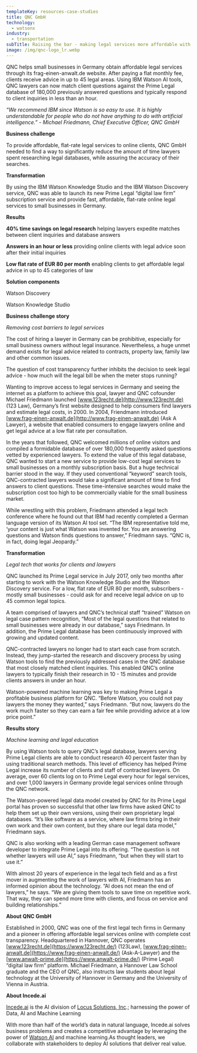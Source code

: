 ```yaml
---
templateKey: resources-case-studies
title: QNC GmbH
technology:
  - watsonx
industry:
  - transportation
subTitle: Raising the bar - making legal services more affordable with AI
image: /img/qnc-logo_lr.webp
---
```

QNC helps small businesses in Germany obtain affordable legal services through its frag-einen-anwalt.de website. After paying a flat monthly fee, clients receive advice in up to 45 legal areas. Using IBM Watson AI tools, QNC lawyers can now match client questions against the Prime Legal database of 180,000 previously answered questions and typically respond to client inquiries in less than an hour.

*“We recommend IBM since Watson is so easy to use. It is highly understandable for people who do not have anything to do with artificial intelligence.” - Michael Friedmann, Chief Executive Officer, QNC GmbH*



**Business challenge**

To provide affordable, flat-rate legal services to online clients, QNC GmbH needed to find a way to significantly reduce the amount of time lawyers spent researching legal databases, while assuring the accuracy of their searches.



**Transformation**

By using the IBM Watson Knowledge Studio and the IBM Watson Discovery service, QNC was able to launch its new Prime Legal “digital law firm” subscription service and provide fast, affordable, flat-rate online legal services to small businesses in Germany.



**Results**

**40% time savings on legal research** helping lawyers expedite matches between client inquiries and database answers

**Answers in an hour or less** providing online clients with legal advice soon after their initial inquiries

**Low flat rate of EUR 80 per month** enabling clients to get affordable legal advice in up to 45 categories of law



**Solution components**

Watson Discovery

Watson Knowledge Studio



**Business challenge story**

*Removing cost barriers to legal services*

The cost of hiring a lawyer in Germany can be prohibitive, especially for small business owners without legal insurance. Nevertheless, a huge unmet demand exists for legal advice related to contracts, property law, family law and other common issues.

The question of cost transparency further inhibits the decision to seek legal advice - how much will the legal bill be when the meter stops running?

Wanting to improve access to legal services in Germany and seeing the internet as a platform to achieve this goal, lawyer and QNC cofounder Michael Friedmann launched [www.123recht.de](http://www.123recht.de) (123 Law), Germany’s first website designed to help consumers find lawyers and estimate legal costs, in 2000. In 2004, Friendmann introduced [www.frag-einen-anwalt.de](http://www.frag-einen-anwalt.de) (Ask A Lawyer), a website that enabled consumers to engage lawyers online and get legal advice at a low flat rate per consultation.

In the years that followed, QNC welcomed millions of online visitors and compiled a formidable database of over 180,000 frequently asked questions vetted by experienced lawyers. To extend the value of this legal database, QNC wanted to start a new service to provide low-cost legal services to small businesses on a monthly subscription basis. But a huge technical barrier stood in the way. If they used conventional “keyword” search tools, QNC-contracted lawyers would take a significant amount of time to find answers to client questions. These time-intensive searches would make the subscription cost too high to be commercially viable for the small business market.

While wrestling with this problem, Friedmann attended a legal tech conference where he found out that IBM had recently completed a German language version of its Watson AI tool set. “The IBM representative told me, ‘your content is just what Watson was invented for. You are answering questions and Watson finds questions to answer,” Friedmann says. “QNC is, in fact, doing legal Jeopardy.”



**Transformation**

*Legal tech that works for clients and lawyers*

QNC launched its Prime Legal service in July 2017, only two months after starting to work with the Watson Knowledge Studio and the Watson Discovery service. For a low, flat rate of EUR 80 per month, subscribers - mostly small businesses - could ask for and receive legal advice on up to 45 common legal topics.

A team comprised of lawyers and QNC’s technical staff “trained” Watson on legal case pattern recognition, “Most of the legal questions that related to small businesses were already in our database,” says Friedmann. In addition, the Prime Legal database has been continuously improved with growing and updated content.

QNC-contracted lawyers no longer had to start each case from scratch. Instead, they jump-started the research and discovery process by using Watson tools to find the previously addressed cases in the QNC database that most closely matched client inquiries. This enabled QNC’s online lawyers to typically finish their research in 10 - 15 minutes and provide clients answers in under an hour.

Watson-powered machine learning was key to making Prime Legal a profitable business platform for QNC. “Before Watson, you could not pay lawyers the money they wanted,” says Friedmann. “But now, lawyers do the work much faster so they can earn a fair fee while providing advice at a low price point.”



**Results story**

*Machine learning and legal education*

By using Watson tools to query QNC’s legal database, lawyers serving Prime Legal clients are able to conduct research 40 percent faster than by using traditional search methods. This level of efficiency has helped Prime Legal increase its number of clients and staff of contracted lawyers. On average, over 60 clients log on to Prime Legal every hour for legal services, and over 1,000 lawyers in Germany provide legal services online through the QNC network.

The Watson-powered legal data model created by QNC for its Prime Legal portal has proven so successful that other law firms have asked QNC to help them set up their own versions, using their own proprietary legal databases. “It’s like software as a service, where law firms bring in their own work and their own content, but they share our legal data model,” Friedmann says.

QNC is also working with a leading German case management software developer to integrate Prime Legal into its offering. “The question is not whether lawyers will use AI,” says Friedmann, “but when they will start to use it.”

With almost 20 years of experience in the legal tech field and as a first mover in augmenting the work of lawyers with AI, Friedmann has an informed opinion about the technology. “AI does not mean the end of lawyers,” he says. “We are giving them tools to save time on repetitive work. That way, they can spend more time with clients, and focus on service and building relationships.”



**About QNC GmbH**

Established in 2000, QNC was one of the first legal tech firms in Germany and a pioneer in offering affordable legal services online with complete cost transparency. Headquartered in Hannover, QNC operates [www.123recht.de](https://www.123recht.de/) (123Law), [www.frag-einen-anwalt.de](https://www.frag-einen-anwalt.de/) (Ask-A-Lawyer) and the [www.anwalt-prime.de](https://www.anwalt-prime.de/) (Prime Legal) “digital law firm” platform. Michael Friedmann, a Hannover Law School graduate and the CEO of QNC, also instructs law students about legal technology at the University of Hannover in Germany and the University of Vienna in Austria.



**About Incede.ai**

[Incede.ai](https://www.incede.ai) is the AI division of [Locus Solutions, Inc](http://www.locussolutions.com).; harnessing the power of Data, AI and Machine Learning

With more than half of the world’s data in natural language, Incede.ai solves business problems and creates a competitive advantage by leveraging the power of [Watson AI](https://www.ibm.com/watson) and machine learning.As thought leaders, we collaborate with stakeholders to deploy AI solutions that deliver real value.
